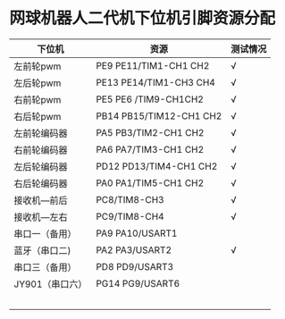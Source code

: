 # 网球机器人二代机下位机引脚资源分配

| 下位机          | 资源                    | 测试情况 |
| --------------- | ----------------------- | -------- |
| 左前轮pwm       | PE9 PE11/TIM1-CH1 CH2   | &radic;  |
| 左后轮pwm       | PE13 PE14/TIM1-CH3 CH4  | &radic;  |
| 右前轮pwm       | PE5 PE6 /TIM9-CH1CH2    | &radic;  |
| 右后轮pwm       | PB14 PB15/TIM12-CH1 CH2 | &radic;  |
| 左前轮编码器    | PA5 PB3/TIM2-CH1 CH2    | &radic;  |
| 右前轮编码器    | PA6 PA7/TIM3-CH1 CH2    | &radic;  |
| 左后轮编码器    | PD12 PD13/TIM4-CH1 CH2  | &radic;  |
| 右后轮编码器    | PA0 PA1/TIM5-CH1 CH2    | &radic;  |
| 接收机—前后     | PC8/TIM8-CH3            | &radic;  |
| 接收机—左右     | PC9/TIM8-CH4            | &radic;  |
| 串口一（备用）  | PA9 PA10/USART1         |          |
| 蓝牙（串口二)   | PA2 PA3/USART2          | &radic;  |
| 串口三（备用）  | PD8 PD9/USART3          |          |
| JY901（串口六） | PG14 PG9/USART6         |          |
|                 |                         |          |
|                 |                         |          |
|                 |                         |          |
|                 |                         |          |
|                 |                         |          |

